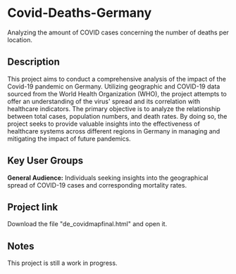 # Covid-Deaths-Germany
Analyzing the amount of COVID cases concerning the number of deaths per location. 

## Description
This project aims to conduct a comprehensive analysis of the impact of the Covid-19 pandemic on Germany. Utilizing geographic and COVID-19 data sourced from the World Health Organization (WHO), the project attempts to offer an understanding of the virus' spread and its correlation with healthcare indicators. The primary objective is to analyze the relationship between total cases, population numbers, and death rates. By doing so, the project seeks to provide valuable insights into the effectiveness of healthcare systems across different regions in Germany in managing and mitigating the impact of future pandemics.

## Key User Groups
**General Audience:**
Individuals seeking insights into the geographical spread of COVID-19 cases and corresponding mortality rates.  

## Project link
Download the file "de_covidmapfinal.html" and open it.

## Notes
This project is still a work in progress. 
